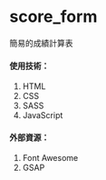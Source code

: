 # score_form
簡易的成績計算表
#### 使用技術：
1. HTML
2. CSS
3. SASS
4. JavaScript

#### 外部資源：
1. Font Awesome
2. GSAP
